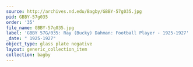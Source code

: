 ```yaml
---
source: http://archives.nd.edu/Bagby/GBBY-57g035.jpg
pid: GBBY-57g035
order: '35'
file_name: GBBY-57g035.jpg
label: 'GBBY 57G/035: Ray (Bucky) Dahman: Football Player - 1925-1927'
_date: " 1925-1927"
object_type: glass plate negative
layout: generic_collection_item
collection: bagby
---
```

